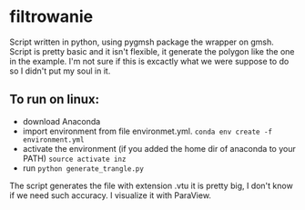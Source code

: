 # filtrowanie
Script written in python, using pygmsh package the wrapper on gmsh.
Script is pretty basic and it isn't flexible, it generate the polygon like the one in the example.
I'm not sure if this is excactly what we were suppose to do so I didn't put my soul in it.

## To run on linux:
 - download Anaconda
 - import environment from file environmet.yml. `conda env create -f environment.yml`
 - activate the environment (if you added the home dir of anaconda to your PATH) `source activate inz`
 - run `python generate_trangle.py`

The script generates the file with extension .vtu it is pretty big, I don't know if we need such accuracy.
I visualize it with ParaView.
